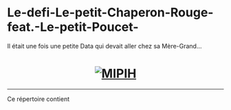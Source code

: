 # Le-defi-Le-petit-Chaperon-Rouge-feat.-Le-petit-Poucet-
Il était une fois une petite Data qui devait aller chez sa Mère-Grand...
<h1 align="center">
  <a href=" https://www.mipih.fr"><img src="https://media-exp1.licdn.com/dms/image/C4E0BAQGvy_6oSrXYPQ/company-logo_200_200/0/1636383121026?e=2147483647&v=beta&t=exKCkkw6gUPQ2o4InpN2yicDMUWnqYigEJz63H_PSbA" alt="MIPIH"> </a>
</h1>
<hr>
Ce répertoire contient 
